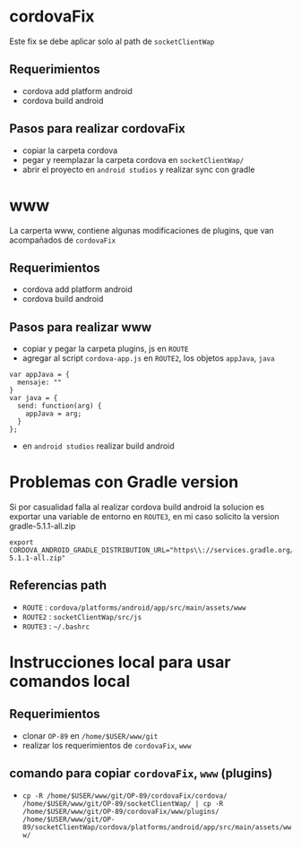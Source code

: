 # cordovaFix 

Este fix se debe aplicar solo al path de `socketClientWap` 

## Requerimientos

 * cordova add platform android
 * cordova build android

## Pasos para realizar cordovaFix

 * copiar la carpeta cordova
 * pegar y reemplazar la carpeta cordova en `socketClientWap/`
 * abrir el proyecto en `android studios` y realizar sync con gradle

# www 

La carperta www, contiene algunas modificaciones de plugins, 
que van acompañados de `cordovaFix`

## Requerimientos

 * cordova add platform android
 * cordova build android 

## Pasos para realizar www 

 * copiar y pegar la carpeta plugins, js en `ROUTE`
 * agregar al script `cordova-app.js` en `ROUTE2`, los objetos `appJava`, `java`
```objetos
var appJava = {
  mensaje: ""
}
var java = {
  send: function(arg) {
    appJava = arg;
  }
};
```
* en `android studios` realizar build android

# Problemas con Gradle version

Si por casualidad falla al realizar cordova build android
la solucion es exportar una variable de entorno en `ROUTE3`, en mi caso solicito la version gradle-5.1.1-all.zip

```bashrc 
export CORDOVA_ANDROID_GRADLE_DISTRIBUTION_URL="https\\://services.gradle.org/distributions/gradle-5.1.1-all.zip"
```

## Referencias path

* `ROUTE` : `cordova/platforms/android/app/src/main/assets/www`
* `ROUTE2` : `socketClientWap/src/js`
* `ROUTE3` : `~/.bashrc`

# Instrucciones local para usar comandos local

## Requerimientos

* clonar `OP-89` en `/home/$USER/www/git`
* realizar los requerimientos de `cordovaFix`, `www`

## comando para copiar `cordovaFix`, `www` (plugins)

* `cp -R /home/$USER/www/git/OP-89/cordovaFix/cordova/ /home/$USER/www/git/OP-89/socketClientWap/ | cp -R /home/$USER/www/git/OP-89/cordovaFix/www/plugins/ /home/$USER/www/git/OP-89/socketClientWap/cordova/platforms/android/app/src/main/assets/www/`

